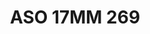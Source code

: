 ---
title: ASO 17MM 269
date: 
draft: false

# descripcion
description : Anillo de plata 925.

materials: Plata 984

color: 

dimensions: 17mm diámetro

code: 05-23-1658

type: "Anillos"

categories: []

price: $3.880,00

price_eftvo: $3.300,00

# Images
# first image will be shown in the product page
images:
  # - image: "images/path_to_image"
  # La ubicacion de las imagenes es imagenes/Anillos/Anillos.Solo Plata/05-23-1658-aso-17mm-269
  - image: "./images/anillos/solo_plata/05-23-1658-aso-17mm-269.jpg"
---